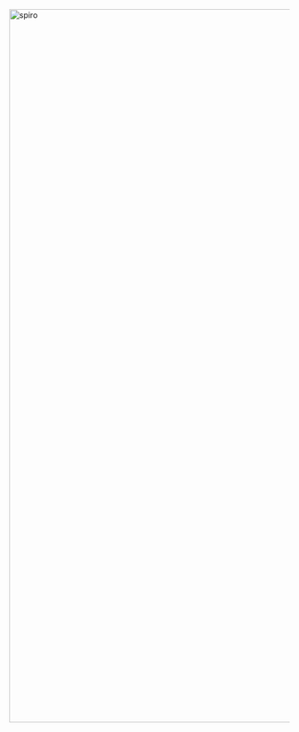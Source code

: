 <img width="1280" alt="spiro" src="https://user-images.githubusercontent.com/11751622/45260554-835ecc00-b39f-11e8-8f5d-65023696bbd4.png">
